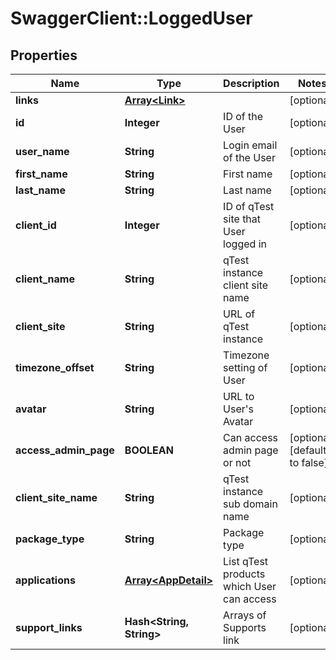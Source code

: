 # SwaggerClient::LoggedUser

## Properties
Name | Type | Description | Notes
------------ | ------------- | ------------- | -------------
**links** | [**Array&lt;Link&gt;**](Link.md) |  | [optional] 
**id** | **Integer** | ID of the User | [optional] 
**user_name** | **String** | Login email of the User | [optional] 
**first_name** | **String** | First name | [optional] 
**last_name** | **String** | Last name | [optional] 
**client_id** | **Integer** | ID of qTest site that User logged in | [optional] 
**client_name** | **String** | qTest instance client site name | [optional] 
**client_site** | **String** | URL of qTest instance | [optional] 
**timezone_offset** | **String** | Timezone setting of User | [optional] 
**avatar** | **String** | URL to User&#39;s Avatar | [optional] 
**access_admin_page** | **BOOLEAN** | Can access admin page or not | [optional] [default to false]
**client_site_name** | **String** | qTest instance sub domain name | [optional] 
**package_type** | **String** | Package type | [optional] 
**applications** | [**Array&lt;AppDetail&gt;**](AppDetail.md) | List qTest products which User can access | [optional] 
**support_links** | **Hash&lt;String, String&gt;** | Arrays of Supports link | [optional] 


